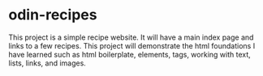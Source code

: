 # odin-recipes
This project is a simple recipe website. It will have a main index page and links to a few recipes. This project will demonstrate the html foundations I have learned such as html boilerplate, elements, tags, working with text, lists, links, and images.
